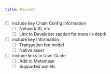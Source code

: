 ```yaml
---
title: Mainnet
---
```


- [ ] Include key Chain Config information 
  - [ ] Network ID, etc
  - [ ] Link to Developer section for more in-depth
- [ ] Include key Information
  - [ ] Transaction fee model
  - [ ] Native asset
- [ ] Include links to User Guide
  - [ ] Add to Metamask
  - [ ] Supported wallets